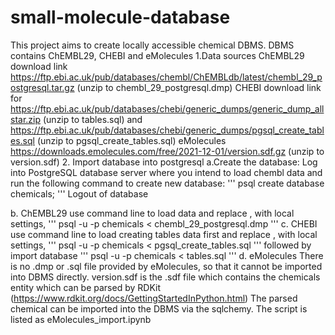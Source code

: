 # small-molecule-database
This project aims to create locally accessible chemical DBMS.
DBMS contains ChEMBL29, CHEBI and eMolecules
1.Data sources
ChEMBL29 download link https://ftp.ebi.ac.uk/pub/databases/chembl/ChEMBLdb/latest/chembl_29_postgresql.tar.gz (unzip to chembl_29_postgresql.dmp)
CHEBI download link for https://ftp.ebi.ac.uk/pub/databases/chebi/generic_dumps/generic_dump_allstar.zip (unzip to tables.sql) and
https://ftp.ebi.ac.uk/pub/databases/chebi/generic_dumps/pgsql_create_tables.sql (unzip to pgsql_create_tables.sql)
eMolecules https://downloads.emolecules.com/free/2021-12-01/version.sdf.gz (unzip to version.sdf)
2. Import database into postgresql
a.Create the database: Log into PostgreSQL database server where you intend to load chembl data and run the following command to create new database:
'''
    psql create database chemicals;
'''
Logout of database

b. ChEMBL29 
use command line to load data and replace <username>, <password> with local settings,
'''
psql -u <username> -p <password> chemicals < chembl_29_postgresql.dmp
'''
c. CHEBI
use command line to load creating tables data first and replace <username>, <password> with local settings,
'''
psql -u <username> -p <password> chemicals < pgsql_create_tables.sql
'''
followed by import database
'''
psql -u <username> -p <password> chemicals < tables.sql
'''
d. eMolecules
There is no .dmp or .sql file provided by eMolecules, so that it cannot be imported into DBMS directly. 
version.sdf is the .sdf file which contains the chemicals entity which can be parsed by RDKit (https://www.rdkit.org/docs/GettingStartedInPython.html)
The parsed chemical can be imported into the DBMS via the sqlchemy.
The script is listed as eMolecules_import.ipynb
